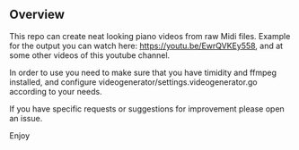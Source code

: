 ## Overview

This repo can create neat looking piano videos from raw Midi files.
Example for the output you can watch here: https://youtu.be/EwrQVKEy558, and at some other videos of this youtube channel.

In order to use you need to make sure that you have timidity and ffmpeg installed, and configure videogenerator/settings.videogenerator.go according to your needs.

If you have specific requests or suggestions for improvement please open an issue.

Enjoy
